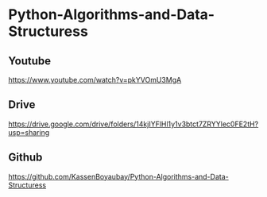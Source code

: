 # Python-Algorithms-and-Data-Structuress 

## Youtube
https://www.youtube.com/watch?v=pkYVOmU3MgA

## Drive
https://drive.google.com/drive/folders/14kjIYFlHl1y1v3btct7ZRYYlec0FE2tH?usp=sharing

## Github
https://github.com/KassenBoyaubay/Python-Algorithms-and-Data-Structuress
